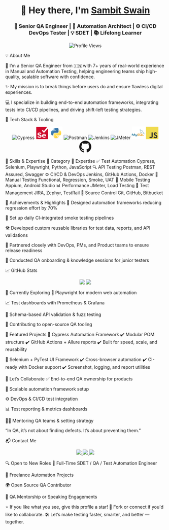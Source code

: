 <h1 align="center">👋 Hey there, I'm <a href="https://github.com/Sambitswain15" target="_blank">Sambit Swain</a></h1> <h3 align="center">🚀 Senior QA Engineer | 🧪 Automation Architect | ⚙️ CI/CD DevOps Tester | 💡 SDET | 📚 Lifelong Learner</h3> <p align="center"> <img src="https://komarev.com/ghpvc/?username=sambitswain15&label=Profile%20Views&color=0e75b6&style=flat" alt="Profile Views" /> </p>
💡 About Me

🎯 I’m a Senior QA Engineer from 🇮🇳 with 7+ years of real-world experience in Manual and Automation Testing, helping engineering teams ship high-quality, scalable software with confidence.

✨ My mission is to break things before users do and ensure flawless digital experiences.

💻 I specialize in building end-to-end automation frameworks, integrating tests into CI/CD pipelines, and driving shift-left testing strategies.

🧰 Tech Stack & Tooling
<p align="center"> <img src="https://raw.githubusercontent.com/simple-icons/simple-icons/develop/icons/cypress.svg" width="40" title="Cypress" /> <img src="https://raw.githubusercontent.com/devicons/devicon/master/icons/selenium/selenium-original.svg" width="40" title="Selenium" /> <img src="https://raw.githubusercontent.com/devicons/devicon/master/icons/python/python-original.svg" width="40" title="Python" /> <img src="https://www.vectorlogo.zone/logos/postman/postman-icon.svg" width="40" title="Postman" /> <img src="https://www.vectorlogo.zone/logos/jenkins/jenkins-icon.svg" width="40" title="Jenkins" /> <img src="https://www.vectorlogo.zone/logos/apache_jmeter/apache_jmeter-icon.svg" width="40" title="JMeter" /> <img src="https://raw.githubusercontent.com/devicons/devicon/master/icons/mysql/mysql-original-wordmark.svg" width="40" title="MySQL" /> <img src="https://raw.githubusercontent.com/devicons/devicon/master/icons/javascript/javascript-original.svg" width="40" title="JavaScript" /> <img src="https://raw.githubusercontent.com/devicons/devicon/master/icons/github/github-original.svg" width="40" title="GitHub" /> </p>
🧠 Skills & Expertise
🔧 Category	💼 Expertise
✅ Test Automation	Cypress, Selenium, Playwright, Python, JavaScript
🔍 API Testing	Postman, REST Assured, Swagger
⚙️ CI/CD & DevOps	Jenkins, GitHub Actions, Docker
🧪 Manual Testing	Functional, Regression, Smoke, UAT
📱 Mobile Testing	Appium, Android Studio
📊 Performance	JMeter, Load Testing
📌 Test Management	JIRA, Zephyr, TestRail
🧩 Source Control	Git, GitHub, Bitbucket

🚀 Achievements & Highlights
🧬 Designed automation frameworks reducing regression effort by 70%

🔁 Set up daily CI-integrated smoke testing pipelines

🛠️ Developed custom reusable libraries for test data, reports, and API validations

🎯 Partnered closely with DevOps, PMs, and Product teams to ensure release readiness

🧠 Conducted QA onboarding & knowledge sessions for junior testers

📈 GitHub Stats
<p align="center"> <img src="https://github-readme-stats.vercel.app/api?username=sambitswain15&show_icons=true&theme=tokyonight" height="160px" /> <img src="https://github-readme-stats.vercel.app/api/top-langs/?username=sambitswain15&layout=compact&theme=tokyonight" height="160px" /> </p>
🌱 Currently Exploring
🔗 Playwright for modern web automation

📈 Test dashboards with Prometheus & Grafana

🧪 Schema-based API validation & fuzz testing

🧰 Contributing to open-source QA tooling

📂 Featured Projects
🔧 Cypress Automation Framework
✔️ Modular POM structure
✔️ GitHub Actions + Allure reports
✔️ Built for speed, scale, and reusability

🧪 Selenium + PyTest UI Framework
✔️ Cross-browser automation
✔️ CI-ready with Docker support
✔️ Screenshot, logging, and report utilities

🤝 Let’s Collaborate
✅ End-to-end QA ownership for products

🧪 Scalable automation framework setup

⚙️ DevOps & CI/CD test integration

📊 Test reporting & metrics dashboards

👨‍🏫 Mentoring QA teams & setting strategy

“In QA, it’s not about finding defects. It’s about preventing them.”

📬 Contact Me
<p align="center"> <a href="mailto:sambitswain15@gmail.com" target="_blank"> <img src="https://img.shields.io/badge/Email-sambitswain15%40gmail.com-red?style=for-the-badge&logo=gmail" /> </a> <a href="https://www.linkedin.com/in/sambit-swain-732b0066/" target="_blank"> <img src="https://img.shields.io/badge/LinkedIn-Sambit%20Swain-blue?style=for-the-badge&logo=linkedin" /> </a> <a href="https://twitter.com/SambitSwainQA" target="_blank"> <img src="https://img.shields.io/badge/Twitter-@SambitSwainQA-blue?style=for-the-badge&logo=twitter" /> </a> </p>
🔍 Open to New Roles
💼 Full-Time SDET / QA / Test Automation Engineer

🔧 Freelance Automation Projects

🌍 Open Source QA Contributor

🎤 QA Mentorship or Speaking Engagements

⭐ If you like what you see, give this profile a star!
🔁 Fork or connect if you'd like to collaborate.
🛠️ Let’s make testing faster, smarter, and better — together.


